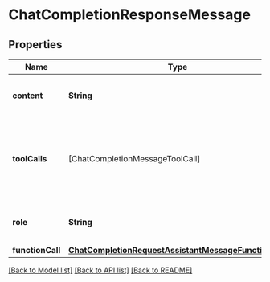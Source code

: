 # ChatCompletionResponseMessage

## Properties
Name | Type | Description | Notes
------------ | ------------- | ------------- | -------------
**content** | **String** | The contents of the message. | 
**toolCalls** | [ChatCompletionMessageToolCall] | The tool calls generated by the model, such as function calls. | [optional] 
**role** | **String** | The role of the author of this message. | 
**functionCall** | [**ChatCompletionRequestAssistantMessageFunctionCall**](ChatCompletionRequestAssistantMessageFunctionCall.md) |  | [optional] 

[[Back to Model list]](../README.md#documentation-for-models) [[Back to API list]](../README.md#documentation-for-api-endpoints) [[Back to README]](../README.md)


